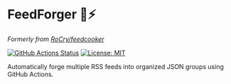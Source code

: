 # FeedForger 🔨⚡
_Formerly from [RoCry/feedcooker](https://github.com/RoCry/feedcooker)_

[![GitHub Actions Status](https://img.shields.io/github/actions/workflow/status/RoCry/feedforger/main.yml?branch=deploy)](https://github.com/RoCry/feedforger/actions) [![License: MIT](https://img.shields.io/badge/License-MIT-yellow.svg)](https://opensource.org/licenses/MIT)

Automatically forge multiple RSS feeds into organized JSON groups using GitHub Actions.

